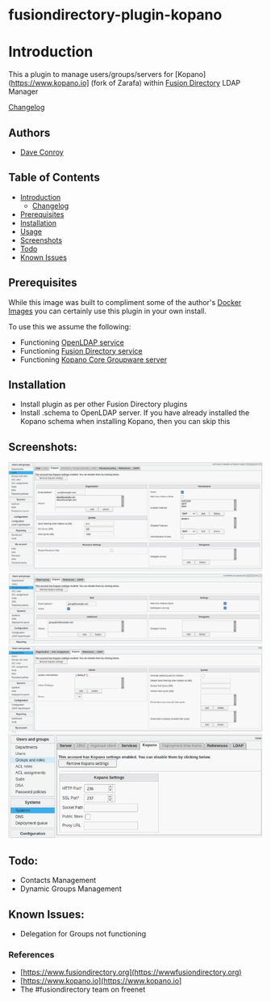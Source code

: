 # fusiondirectory-plugin-kopano

# Introduction

This a plugin to manage users/groups/servers for [Kopano](https://www.kopano.io] (fork of Zarafa) within [Fusion Directory](https://wwwfusiondirectory.org) LDAP Manager

[Changelog](CHANGELOG.md)

## Authors

- [Dave Conroy](https://github.com/tiredofit)

## Table of Contents

- [Introduction](#introduction)
    - [Changelog](CHANGELOG.md)
- [Prerequisites](#prerequisites)
- [Installation](#installation)
- [Usage](#quick-start)
- [Screenshots](#screenshots)
- [Todo](#todo)
- [Known Issues](#known-issues)

## Prerequisites

While this image was built to compliment some of the author's [Docker Images](https://hub.docker.com/r/tiredofit) you can certainly use this plugin in your own install.

To use this we assume the following:

- Functioning [OpenLDAP service](https://github.com/tiredofit/docker-openldap-fusiondirectory) 
- Functioning [Fusion Directory service](https://github.com/tiredofit/docker-fusiondirectory)
- Functioning [Kopano Core Groupware server](https://github.com/tiredofit/docker-kopano)

## Installation

- Install plugin as per other Fusion Directory plugins
- Install .schema to OpenLDAP server. If you have already installed the Kopano schema when installing Kopano, then you can skip this

## Screenshots:

![User Management](/screenshots/user-screenshot.jpg?raw=true "User Management")
![Group Management](/screenshots/group-screenshot.jpg?raw=true "Groups Management")
![Multi Tenant/Organization Management](/screenshots/organization-screenshot.jpg?raw=true "Organization Management")
![Multi Tenant/Systems Management](/screenshots/systems-screenshot.jpg?raw=true "Systems Management")

## Todo:

* Contacts Management
* Dynamic Groups Management

## Known Issues: 

* Delegation for Groups not functioning


### References
- [https://www.fusiondirectory.org](https://wwwfusiondirectory.org)
- [https://www.kopano.io](https://www.kopano.io]
- The #fusiondirectory team on freenet
